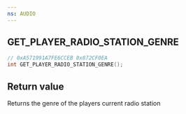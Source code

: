 ```yaml
---
ns: AUDIO
---
```

## GET_PLAYER_RADIO_STATION_GENRE

```c
// 0xA571991A7FE6CCEB 0x872CF0EA
int GET_PLAYER_RADIO_STATION_GENRE();
```


## Return value
Returns the genre of the players current radio station
